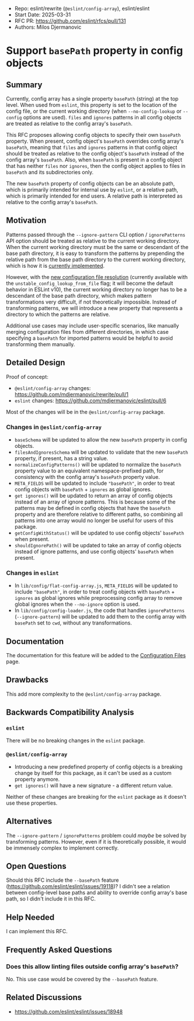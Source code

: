 - Repo: eslint/rewrite (`@eslint/config-array`), eslint/eslint
- Start Date: 2025-03-31
- RFC PR: https://github.com/eslint/rfcs/pull/131
- Authors: Milos Djermanovic

# Support `basePath` property in config objects

## Summary

Currently, config array has a single property `basePath` (string) at the top level. When used from `eslint`, this property is set to the location of the config file, or the current working directory (when `--no-config-lookup` or `--config` options are used). `files` and `ignores` patterns in all config objects are treated as relative to the config array's `basePath`.

This RFC proposes allowing config objects to specify their own `basePath` property. When present, config object's `basePath` overrides config array's `basePath`, meaning that `files` and `ignores` patterns in that config object should be treated as relative to the config object's `basePath` instead of the config array's `basePath`. Also, when `basePath` is present in a config object that has neither `files` nor `ignores`, then the config object applies to files in `basePath` and its subdirectories only.

The new `basePath` property of config objects can be an absolute path, which is primarily intended for internal use by `eslint`, or a relative path, which is primarily intended for end users. A relative path is interpreted as relative to the config array's `basePath`.

## Motivation

Patterns passed through the `--ignore-pattern` CLI option / `ignorePatterns` API option should be treated as relative to the current working directory. When the current working directory must be the same or descendant of the base path directory, it is easy to transform the patterns by prepending the relative path from the base path directory to the current working directory, which is how it is [currently implemented](https://github.com/eslint/eslint/blob/03fb0bca2be41597fcea7c0e84456bbaf2e5acca/lib/config/config-loader.js#L568-L604).

However, with the [new configuration file resolution](https://github.com/eslint/rfcs/tree/main/designs/2024-config-lookup-from-file) (currently available with the `unstable_config_lookup_from_file` flag; it will become the default behavior in ESLint v10), the current working directory no longer has to be a descendant of the base path directory, which makes pattern transformations very difficult, if not theoretically impossible. Instead of transforming patterns, we will introduce a new property that represents a directory to which the patterns are relative.

Additional use cases may include user-specific scenarios, like manually merging configuration files from different directories, in which case specifying a `basePath` for imported patterns would be helpful to avoid transforming them manually.

## Detailed Design

Proof of concept:

- `@eslint/config-array` changes: https://github.com/mdjermanovic/rewrite/pull/1
- `eslint` changes: https://github.com/mdjermanovic/eslint/pull/6

Most of the changes will be in the `@eslint/config-array` package.

### Changes in `@eslint/config-array`

- `baseSchema` will be updated to allow the new `basePath` property in config objects.
- `filesAndIgnoresSchema` will be updated to validate that the new `basePath` property, if present, has a string value.
- `normalizeConfigPatterns()` will be updated to normalize the `basePath` property value to an equivalent namespace-prefixed path, for consistency with the config array's `basePath` property value.
- `META_FIELDS` will be updated to include `"basePath"`, in order to treat config objects with `basePath` + `ignores` as global ignores.
- `get ignores()` will be updated to return an array of config objects instead of an array of ignore patterns. This is because some of the patterns may be defined in config objects that have the `basePath` property and are therefore relative to different paths, so combining all patterns into one array would no longer be useful for users of this package.
- `getConfigWithStatus()` will be updated to use config objects' `basePath` when present.
- `shouldIgnorePath()` will be updated to take an array of config objects instead of ignore patterns, and use config objects' `basePath` when present.

### Changes in `eslint`

- In `lib/config/flat-config-array.js`, `META_FIELDS` will be updated to include `"basePath"`, in order to treat config objects with `basePath` + `ignores` as global ignores while preprocessing config array to remove global ignores when the `--no-ignore` option is used.
- In `lib/config/config-loader.js`, the code that handles `ignorePatterns` (`--ignore-pattern`) will be updated to add them to the config array with `basePath` set to `cwd`, without any transformations.

## Documentation

The documentation for this feature will be added to the [Configuration Files](https://eslint.org/docs/latest/use/configure/configuration-files) page.

## Drawbacks

This add more complexity to the `@eslint/config-array` package.

## Backwards Compatibility Analysis

### `eslint`

There will be no breaking changes in the `eslint` package.

### `@eslint/config-array`

- Introducing a new predefined property of config objects is a breaking change by itself for this package, as it can't be used as a custom property anymore.
- `get ignores()` will have a new signature - a different return value.

Neither of these changes are breaking for the `eslint` package as it doesn't use these properties.

## Alternatives

The `--ignore-pattern` / `ignorePatterns` problem could _maybe_ be solved by transforming patterns. However, even if it is theoretically possible, it would be immensely complex to implement correctly.

## Open Questions

Should this RFC include the `--basePath` feature (https://github.com/eslint/eslint/issues/19118)? I didn't see a relation between config-level base paths and ability to override config array's base path, so I didn't include it in this RFC.

## Help Needed

I can implement this RFC.

## Frequently Asked Questions

### Does this allow linting files outside config array's `basePath`?

No. This use case would be covered by the `--basePath` feature.

## Related Discussions

* https://github.com/eslint/eslint/issues/18948

